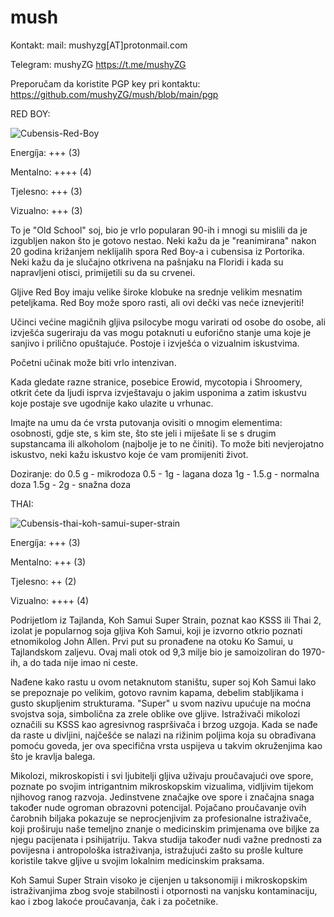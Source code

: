 # mush
Kontakt: 
mail: mushyzg[AT]protonmail.com

Telegram: mushyZG https://t.me/mushyZG

Preporučam da koristite PGP key pri kontaktu:
https://github.com/mushyZG/mush/blob/main/pgp


RED BOY:

![Cubensis-Red-Boy](https://user-images.githubusercontent.com/100863440/160341249-d0bf2d00-d664-4ebc-848d-bd0bdb55a98d.jpg)

Energíja: +++ (3)

Mentalno: ++++ (4)

Tjelesno: +++ (3)

Vizualno: +++ (3)

To je "Old School" soj, bio je vrlo popularan 90-ih i mnogi su mislili da je izgubljen nakon što je gotovo nestao. Neki kažu da je "reanimirana" nakon 20 godina križanjem neklijalih spora Red Boy-a i cubensisa iz Portorika. Neki kažu da je slučajno otkrivena na pašnjaku na Floridi i kada su napravljeni otisci, primijetili su da su crvenei.

Gljive Red Boy imaju velike široke klobuke na srednje velikim mesnatim peteljkama. Red Boy može sporo rasti, ali ovi dečki vas neće iznevjeriti!

Učinci većine magičnih gljiva psilocybe mogu varirati od osobe do osobe, ali izvješća sugeriraju da vas mogu potaknuti u euforično stanje uma koje je sanjivo i prilično opuštajuće. Postoje i izvješća o vizualnim iskustvima.

Početni učinak može biti vrlo intenzivan.

Kada gledate razne stranice, posebice Erowid, mycotopia i Shroomery, otkrit ćete da ljudi isprva izvještavaju o jakim usponima a zatim iskustvu koje postaje sve ugodnije kako ulazite u vrhunac.

Imajte na umu da će vrsta putovanja ovisiti o mnogim elementima: osobnosti, gdje ste, s kim ste, što ste jeli i miješate li se s drugim supstancama ili alkoholom (najbolje je to ne činiti). To može biti nevjerojatno iskustvo, neki kažu iskustvo koje će vam promijeniti život.

Doziranje:
do 0.5 g - mikrodoza
0.5 - 1g - lagana doza
1g - 1.5.g - normalna doza
1.5g - 2g - snažna doza

THAI:

![Cubensis-thai-koh-samui-super-strain](https://user-images.githubusercontent.com/100863440/160341128-7b593674-d219-4476-8868-ae8931934b85.jpg)

Energíja: +++ (3)

Mentalno: +++ (3)

Tjelesno: ++ (2)

Vizualno: ++++ (4)


Podrijetlom iz Tajlanda, Koh Samui Super Strain, poznat kao KSSS ili Thai 2, izolat je popularnog soja gljiva Koh Samui, koji je izvorno otkrio poznati etnomikolog John Allen. Prvi put su pronađene na otoku Ko Samui, u Tajlandskom zaljevu. Ovaj mali otok od 9,3 milje bio je samoizoliran do 1970-ih, a do tada nije imao ni ceste.

Nađene kako rastu u ovom netaknutom staništu, super soj Koh Samui lako se prepoznaje po velikim, gotovo ravnim kapama, debelim stabljikama i gusto skupljenim strukturama. "Super" u svom nazivu upućuje na moćna svojstva soja, simbolična za zrele oblike ove gljive. Istraživači mikolozi označili su KSSS kao agresivnog raspršivača i brzog uzgoja. Kada se nađe da raste u divljini, najčešće se nalazi na rižinim poljima koja su obrađivana pomoću goveda, jer ova specifična vrsta uspijeva u takvim okruženjima kao što je kravlja balega.

Mikolozi, mikroskopisti i svi ljubitelji gljiva uživaju proučavajući ove spore, poznate po svojim intrigantnim mikroskopskim vizualima, vidljivim tijekom njihovog ranog razvoja. Jedinstvene značajke ove spore i značajna snaga također nude ogroman obrazovni potencijal. Pojačano proučavanje ovih čarobnih biljaka pokazuje se neprocjenjivim za profesionalne istraživače, koji proširuju naše temeljno znanje o medicinskim primjenama ove biljke za njegu pacijenata i psihijatriju. Takva studija također nudi važne prednosti za povijesna i antropološka istraživanja, istražujući zašto su prošle kulture koristile takve gljive u svojim lokalnim medicinskim praksama.

Koh Samui Super Strain visoko je cijenjen u taksonomiji i mikroskopskim istraživanjima zbog svoje stabilnosti i otpornosti na vanjsku kontaminaciju, kao i zbog lakoće proučavanja, čak i za početnike.
